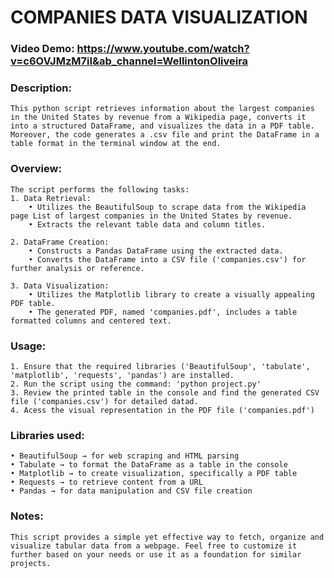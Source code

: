 # COMPANIES DATA VISUALIZATION
### Video Demo:  https://www.youtube.com/watch?v=c6OVJMzM7iI&ab_channel=WellintonOliveira
### Description:
    This python script retrieves information about the largest companies in the United States by revenue from a Wikipedia page, converts it into a structured DataFrame, and visualizes the data in a PDF table. Moreover, the code generates a .csv file and print the DataFrame in a table format in the terminal window at the end.

### Overview:
    The script performs the following tasks:
    1. Data Retrieval:
        • Utilizes the BeautifulSoup to scrape data from the Wikipedia page List of largest companies in the United States by revenue.
        • Extracts the relevant table data and column titles.

    2. DataFrame Creation:
        • Constructs a Pandas DataFrame using the extracted data.
        • Converts the DataFrame into a CSV file ('companies.csv') for further analysis or reference.

    3. Data Visualization:
        • Utilizes the Matplotlib library to create a visually appealing PDF table.
        • The generated PDF, named 'companies.pdf', includes a table formatted columns and centered text.

### Usage:
    1. Ensure that the required libraries ('BeautifulSoup', 'tabulate', 'matplotlib', 'requests', 'pandas') are installed.
    2. Run the script using the command: 'python project.py'
    3. Review the printed table in the console and find the generated CSV file ('companies.csv') for detailed datad.
    4. Acess the visual representation in the PDF file ('companies.pdf')

### Libraries used:
    • BeautifulSoup → for web scraping and HTML parsing
    • Tabulate → to format the DataFrame as a table in the console
    • Matplotlib → to create visualization, specifically a PDF table
    • Requests → to retrieve content from a URL
    • Pandas → for data manipulation and CSV file creation

### Notes:
    This script provides a simple yet effective way to fetch, organize and visualize tabular data from a webpage. Feel free to customize it further based on your needs or use it as a foundation for similar projects.
